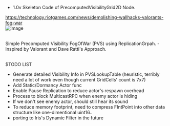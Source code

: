 - 1.0v Skeleton Code of PrecomputedVisibilityGrid2D Node.

https://technology.riotgames.com/news/demolishing-wallhacks-valorants-fog-war
<br />
![image](https://github.com/user-attachments/assets/384cbad8-1567-4f6f-83cf-5fbe846194a4)

<br />
Simple Precomputed Visibility FogOfWar (PVS) using ReplicationGrpah.
- Inspired by Valorant and Dave Ratti's Approach.
<br />
<br />




$TODO LIST
- Generate detailed Visibility Info in PVSLookupTable (heuristic, terribly need a lot of work even though current GridCells' count is 7x7)
- Add Static/Dormancy Actor func
- Enable Pause Replication to reduce actor's respawn overhead
- Process to block MulticastRPC when enemy actor is hiding
- If we don't see enemy actor, should still hear its sound
- To reduce memory footprint, need to compress FIntPoint into other data structure like one-dimentional uint16..
- porting to Iris's Dynamic Filter in the future
